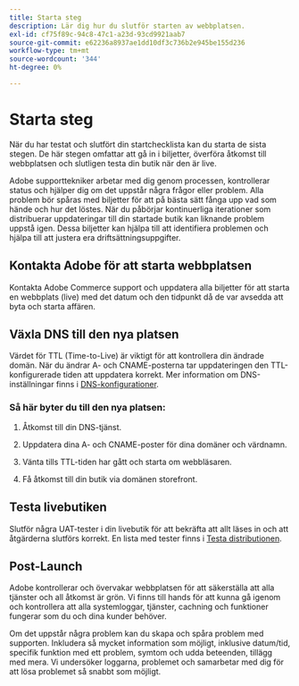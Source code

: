 ```yaml
---
title: Starta steg
description: Lär dig hur du slutför starten av webbplatsen.
exl-id: cf75f89c-94c8-47c1-a23d-93cd9921aab7
source-git-commit: e62236a8937ae1dd10df3c736b2e945be155d236
workflow-type: tm+mt
source-wordcount: '344'
ht-degree: 0%

---
```


# Starta steg

När du har testat och slutfört din startchecklista kan du starta de sista stegen. De här stegen omfattar att gå in i biljetter, överföra åtkomst till webbplatsen och slutligen testa din butik när den är live.

Adobe supporttekniker arbetar med dig genom processen, kontrollerar status och hjälper dig om det uppstår några frågor eller problem. Alla problem bör spåras med biljetter för att på bästa sätt fånga upp vad som hände och hur det löstes. När du påbörjar kontinuerliga iterationer som distribuerar uppdateringar till din startade butik kan liknande problem uppstå igen. Dessa biljetter kan hjälpa till att identifiera problemen och hjälpa till att justera era driftsättningsuppgifter.

## Kontakta Adobe för att starta webbplatsen

Kontakta Adobe Commerce support och uppdatera alla biljetter för att starta en webbplats (live) med det datum och den tidpunkt då de var avsedda att byta och starta affären.

## Växla DNS till den nya platsen

Värdet för TTL (Time-to-Live) är viktigt för att kontrollera din ändrade domän. När du ändrar A- och CNAME-posterna tar uppdateringen den TTL-konfigurerade tiden att uppdatera korrekt. Mer information om DNS-inställningar finns i [DNS-konfigurationer](checklist.md#update-dns-configuration-with-production-settings).

### Så här byter du till den nya platsen:

1. Åtkomst till din DNS-tjänst.

1. Uppdatera dina A- och CNAME-poster för dina domäner och värdnamn.

1. Vänta tills TTL-tiden har gått och starta om webbläsaren.

1. Få åtkomst till din butik via domänen storefront.

## Testa livebutiken

Slutför några UAT-tester i din livebutik för att bekräfta att allt läses in och att åtgärderna slutförs korrekt. En lista med tester finns i [Testa distributionen](../test/staging-and-production.md#complete-uat-testing).

## Post-Launch

Adobe kontrollerar och övervakar webbplatsen för att säkerställa att alla tjänster och all åtkomst är grön. Vi finns till hands för att kunna gå igenom och kontrollera att alla systemloggar, tjänster, cachning och funktioner fungerar som du och dina kunder behöver.

Om det uppstår några problem kan du skapa och spåra problem med supporten. Inkludera så mycket information som möjligt, inklusive datum/tid, specifik funktion med ett problem, symtom och udda beteenden, tillägg med mera. Vi undersöker loggarna, problemet och samarbetar med dig för att lösa problemet så snabbt som möjligt.
